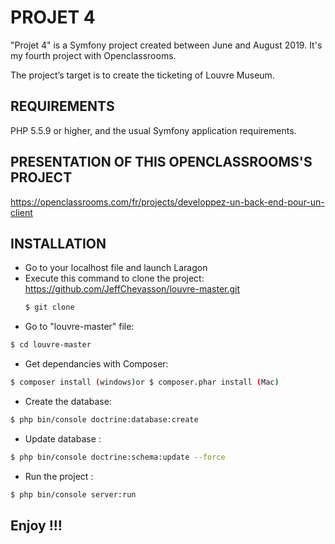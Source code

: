 PROJET 4
========

"Projet 4" is a Symfony project created between June and August 2019. It's my fourth project with Openclassrooms.

The project’s target is to create the ticketing of Louvre Museum.

REQUIREMENTS
------------

PHP 5.5.9 or higher,
and the usual Symfony application requirements.

PRESENTATION OF THIS OPENCLASSROOMS'S PROJECT
---------------------------------------------


https://openclassrooms.com/fr/projects/developpez-un-back-end-pour-un-client


INSTALLATION
------------


* Go to your localhost file and launch Laragon
* Execute this command to clone the project: https://github.com/JeffChevasson/louvre-master.git
  ```bash 
  $ git clone 
  ```
 * Go to "louvre-master" file: 
 ```bash 
 $ cd louvre-master
 ```
* Get dependancies with Composer: 
```bash
$ composer install (windows)or $ composer.phar install (Mac)
```
* Create the database: 
```bash
$ php bin/console doctrine:database:create
```
* Update database : 
```bash
$ php bin/console doctrine:schema:update --force
```
* Run the project : 
```bash
$ php bin/console server:run
```

Enjoy !!!
---------

